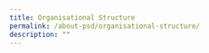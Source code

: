 ```yaml
---
title: Organisational Structure
permalink: /about-psd/organisational-structure/
description: ""
---
```

